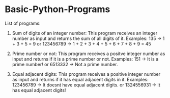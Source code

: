 # Basic-Python-Programs
List of programs:

1) Sum of digits of an integer number:
    This program receives an integer number as input and returns the sum of all digits of it.
    Examples: 135 -> 1 + 3 + 5 = 9  or 123456789 -> 1 + 2 + 3 + 4 + 5 + 6 + 7 + 8 + 9 = 45
  
2) Prime number or not:
    This program receives a positve integer number as input and returns if it is a prime number or not.
    Examples: 151 -> It is a prime number! or 6513332 -> Not a prime number.
    
3) Equal adjacent digits:
    This program receives a positive integer number as input and returns if it has equal adjacent digits in it.
    Examples: 123456789 -> It doesnt have equal adjacent digits. or 1324556931 -> It has equal adjacent digits!
